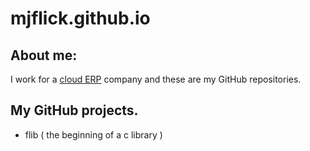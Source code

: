 mjflick.github.io
=================

## About me:

I work for a [cloud ERP](http://bizowie.com/solutions/) company and these are my GitHub repositories.

## My GitHub projects.

 - flib ( the beginning of a c library )

